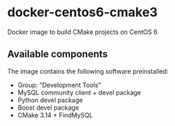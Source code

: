 # docker-centos6-cmake3

Docker image to build CMake projects on CentOS 6

## Available components

The image contains the following software preinstalled:

- Group: "Development Tools"
- MySQL community client + devel package
- Python devel package
- Boost devel package
- CMake 3.14 + FindMySQL
